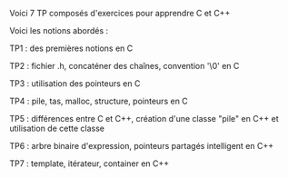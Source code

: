 Voici 7 TP composés d'exercices pour apprendre C et C++ 

Voici les notions abordés : 

TP1 : des premières notions en C

TP2 : fichier .h, concaténer des chaînes, convention '\0' en C

TP3 : utilisation des pointeurs en C

TP4 : pile, tas, malloc, structure, pointeurs en C

TP5 : différences entre C et C++, création d'une classe "pile" en C++ et utilisation de cette classe

TP6 : arbre binaire d'expression, pointeurs partagés intelligent en C++

TP7 : template, itérateur, container en C++

